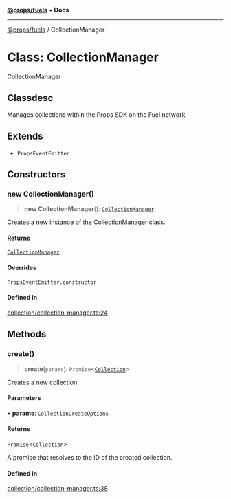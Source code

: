 [**@props/fuels**](../README.md) • **Docs**

***

[@props/fuels](../README.md) / CollectionManager

# Class: CollectionManager

CollectionManager

## Classdesc

Manages collections within the Props SDK on the Fuel network.

## Extends

- `PropsEventEmitter`

## Constructors

### new CollectionManager()

> **new CollectionManager**(): [`CollectionManager`](CollectionManager.md)

Creates a new instance of the CollectionManager class.

#### Returns

[`CollectionManager`](CollectionManager.md)

#### Overrides

`PropsEventEmitter.constructor`

#### Defined in

[collection/collection-manager.ts:24](https://github.com/Props-Labs/octane/blob/3181d89fe38d99d6e0ad7e818f29246d1dfe1592/packages/props-fuels/src/collection/collection-manager.ts#L24)

## Methods

### create()

> **create**(`params`): `Promise`\<[`Collection`](Collection.md)\>

Creates a new collection.

#### Parameters

• **params**: `CollectionCreateOptions`

#### Returns

`Promise`\<[`Collection`](Collection.md)\>

A promise that resolves to the ID of the created collection.

#### Defined in

[collection/collection-manager.ts:38](https://github.com/Props-Labs/octane/blob/3181d89fe38d99d6e0ad7e818f29246d1dfe1592/packages/props-fuels/src/collection/collection-manager.ts#L38)
